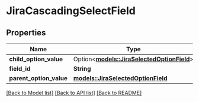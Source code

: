 # JiraCascadingSelectField

## Properties

Name | Type | Description | Notes
------------ | ------------- | ------------- | -------------
**child_option_value** | Option<[**models::JiraSelectedOptionField**](JiraSelectedOptionField.md)> |  | [optional]
**field_id** | **String** |  | 
**parent_option_value** | [**models::JiraSelectedOptionField**](JiraSelectedOptionField.md) |  | 

[[Back to Model list]](../README.md#documentation-for-models) [[Back to API list]](../README.md#documentation-for-api-endpoints) [[Back to README]](../README.md)


